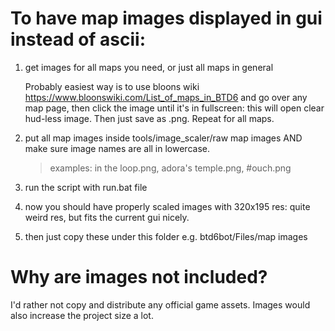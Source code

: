 # To have map images displayed in gui instead of ascii:
  1. get images for all maps you need, or just all maps in general
     
      Probably easiest way is to use bloons wiki https://www.bloonswiki.com/List_of_maps_in_BTD6
      and go over any map page, then click the image until it's in fullscreen: this will open clear hud-less image. 
      Then just save as .png. Repeat for all maps.
  2. put all map images inside tools/image_scaler/raw map images AND make sure image names are all in lowercase.
      >examples: in the loop.png, adora's temple.png, #ouch.png
  3. run the script with run.bat file
  4. now you should have properly scaled images with 320x195 res: quite weird res, but fits the current gui nicely.
  5. then just copy these under this folder e.g. btd6bot/Files/map images

# Why are images not included?
  I'd rather not copy and distribute any official game assets. Images would also increase the project size a lot.